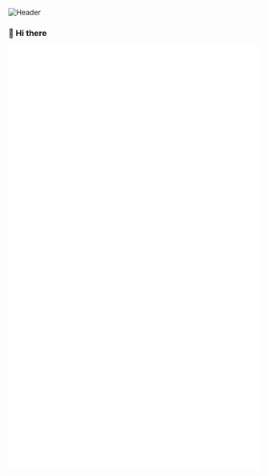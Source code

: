  
![Header](https://capsule-render.vercel.app/api?type=Waving&color=timeGradient&height=200&animation=fadeIn&section=header&text=e5u&fontSize=68)

### 👋 Hi there 

![Metrics](https://raw.githubusercontent.com/e5u/e5u/main/github-metrics.svg)
